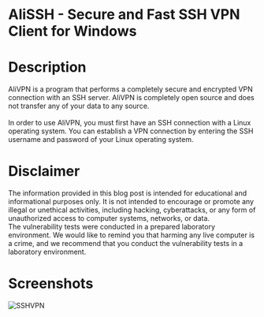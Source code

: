 # AliSSH - Secure and Fast SSH VPN Client for Windows<br>

# Description
AliVPN is a program that performs a completely secure and encrypted VPN connection with an SSH server. AliVPN is completely open source and does not transfer any of your data to any source.
<br><br>
In order to use AliVPN, you must first have an SSH connection with a Linux operating system. You can establish a VPN connection by entering the SSH username and password of your Linux operating system.

# Disclaimer
The information provided in this blog post is intended for educational and informational purposes only. It is not intended to encourage or promote any illegal or unethical activities, including hacking, cyberattacks, or any form of unauthorized access to computer systems, networks, or data.<br>
The vulnerability tests were conducted in a prepared laboratory environment. We would like to remind you that harming any live computer is a crime, and we recommend that you conduct the vulnerability tests in a laboratory environment.

# Screenshots
![SSHVPN](https://github.com/user-attachments/assets/676c85af-da6c-4f21-b00c-54f2b140811e)
